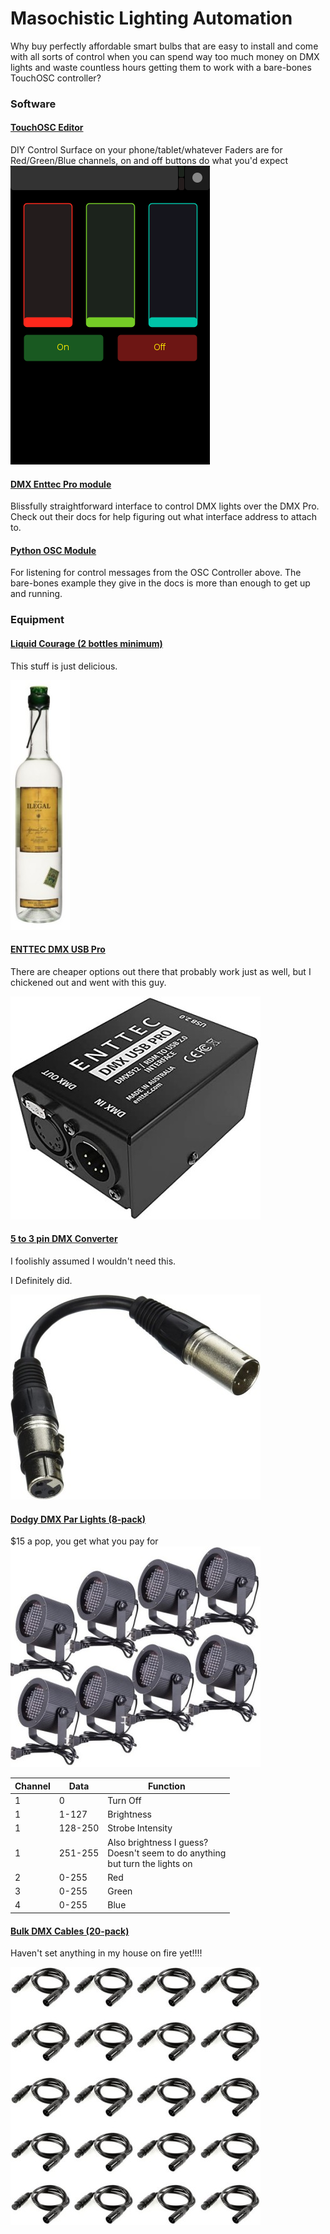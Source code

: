 # Masochistic Lighting Automation
Why buy perfectly affordable smart bulbs that are easy to install and come with all sorts of control when you can spend way too much money on DMX lights and waste countless hours getting them to work with a bare-bones TouchOSC controller?
### Software
#### [TouchOSC Editor](https://hexler.net/products/touchosc)
DIY Control Surface on your phone/tablet/whatever
Faders are for Red/Green/Blue channels, on and off buttons do what you'd expect
![](assets/img/osc.png)
#### [DMX Enttec Pro module](https://pypi.org/project/DMXEnttecPro/)
Blissfully straightforward interface to control DMX lights over the DMX Pro. Check out their docs for help figuring out what interface address to attach to.
#### [Python OSC Module](https://pypi.org/project/python-osc/)
For listening for control messages from the OSC Controller above. The bare-bones example they give in the docs is more than enough to get up and running. 
### Equipment 
#### [Liquid Courage (2 bottles minimum)](https://www.ilegalmezcal.com/product/joven/)
This stuff is just delicious.

![](assets/img/ilegal.jpg)
#### [ENTTEC DMX USB Pro](https://www.enttec.com/product/controls/dmx-usb-interfaces/dmx-usb-interface/)
There are cheaper options out there that probably work just as well, but I chickened out and went with this guy. 

![](assets/img/dmx-pro-usb.jpg)

#### [5 to 3 pin DMX Converter](https://www.amazon.com/CHAUVET-DJ-Lighting-Black-DMX3F5M/dp/B00180UNI0)
I foolishly assumed I wouldn't need this. 

I Definitely did.

![](assets/img/dmx-5-to-3.jpg)
#### [Dodgy DMX Par Lights (8-pack)](https://www.amazon.com/gp/product/B01N2NIOTR)
$15 a pop, you get what you pay for
![](assets/img/dodgy-lights.jpg)

|Channel |Data |Function |
| --- | --- | --- |
|1|0|Turn Off|
|1|1-127|Brightness|
|1|128-250|Strobe Intensity|
|1|251-255|Also brightness I guess? <br/>Doesn't seem to do anything<br/>but turn the lights on|
|2|0-255| Red |
|3|0-255| Green|
|4|0-255| Blue|

#### [Bulk DMX Cables (20-pack)](https://www.amazon.com/gp/product/B00VRBWJ0U)
Haven't set anything in my house  on fire yet!!!!

![](assets/img/dmx-cables.jpg)